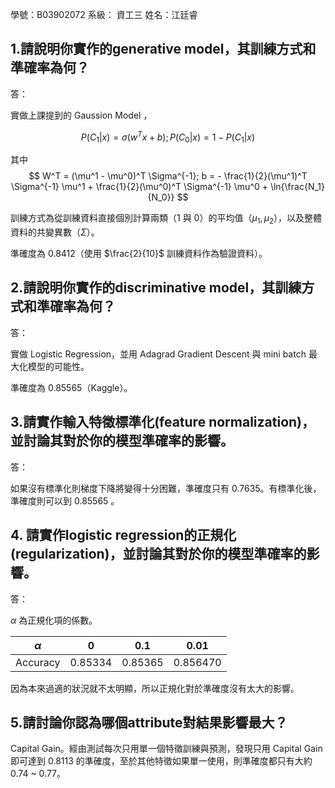 學號：B03902072  系級： 資工三  姓名：江廷睿

## 1.請說明你實作的generative model，其訓練方式和準確率為何？
答：

實做上課提到的 Gaussion Model ，

$$
P(C_1|x) = \sigma(w^T x + b); P(C_0|x) = 1 - P(C_1|x)
$$

其中
$$
W^T = (\mu^1 - \mu^0)^T \Sigma^{-1}; b = - \frac{1}{2}(\mu^1)^T \Sigma^{-1} \mu^1 + \frac{1}{2}(\mu^0)^T \Sigma^{-1} \mu^0 + \ln{\frac{N_1}{N_0}}
$$

訓練方式為從訓練資料直接個別計算兩類（1 與 0）的平均值（$\mu_1, \mu_2$），以及整體資料的共變異數（$\Sigma$）。

準確度為 0.8412（使用 $\frac{2}{10}$ 訓練資料作為驗證資料）。


## 2.請說明你實作的discriminative model，其訓練方式和準確率為何？
答：

實做 Logistic Regression，並用 Adagrad Gradient Descent 與 mini batch 最大化模型的可能性。

準確度為 0.85565（Kaggle）。

## 3.請實作輸入特徵標準化(feature normalization)，並討論其對於你的模型準確率的影響。
答：

如果沒有標準化則梯度下降將變得十分困難，準確度只有 0.7635。有標準化後，準確度則可以到 0.85565 。

## 4. 請實作logistic regression的正規化(regularization)，並討論其對於你的模型準確率的影響。
答：

$\alpha$ 為正規化項的係數。

| $\alpha$ | 0       | 0.1     | 0.01     |
| ---      | ---     | ---     | ---      |
| Accuracy | 0.85334 | 0.85365 | 0.856470 |


因為本來過適的狀況就不太明顯，所以正規化對於準確度沒有太大的影響。

## 5.請討論你認為哪個attribute對結果影響最大？

Capital Gain。經由測試每次只用單一個特徵訓練與預測，發現只用 Capital Gain 即可達到 0.8113 的準確度，至於其他特徵如果單一使用，則準確度都只有大約 0.74 ~ 0.77。
